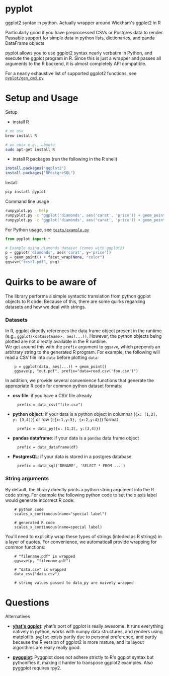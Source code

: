 pyplot
=================

ggplot2 syntax in python.  Actually wrapper around Wickham's ggplot2 in R

Particularly good if you have preprocessed CSVs or Postgres data to render.  Passable
support for simple data in python lists, dictionaries, and panda DataFrame objects

pyplot allows you to use ggplot2 syntax nearly verbatim in Python,
and execute the ggplot program in R.  Since this is just a wrapper
and passes all arguments to the R backend, it is almost completely
API compatible.  

For a nearly exhaustive list of supported ggplot2 functions, see [`pyplot/gen_cmd.py`](https://github.com/sirrice/pyplot/blob/master/pyplot/gen_cmds.py)





Setup and Usage
===================


Setup

* install R 

```bash
# on osx
brew install R

# on unix e.g., ubuntu
sudo apt-get install R
```

* install R packages (run the following in the R shell)

```r
install.packages("ggplot2") 
install.packages("RPostgreSQL")
```
        


Install

```bash
pip install pyplot
```

Command line usage 

```bash
runpyplot.py --help
runpyplot.py -c "ggplot('diamonds', aes('carat', 'price')) + geom_point()" -o test.pdf
runpyplot.py -c "ggplot('diamonds', aes('carat', 'price')) + geom_point()" -csv foo.csv

```

For Python usage, see [`tests/example.py`](https://github.com/sirrice/pyplot/blob/master/tests/example.py)

```python
from pyplot import *

# Example using diamonds dataset (comes with ggplot2)
p = ggplot('diamonds', aes('carat', y='price'))
g = geom_point() + facet_wrap(None, "color")
ggsave("test1.pdf", p+g)
```


Quirks to be aware of
=====================

The library performs a simple syntactic translation from python 
ggplot objects to R code.  Because of this, there are some quirks
regarding datasets and how we deal with strings.

### Datasets

In R, ggplot directly references the data frame object present in the runtime
(e.g., `ggplot(<datasetname>, aes(...))`.   However, the python
objects being plotted are not directly available in the R runtime.  
We get around this with the `prefix` argument to `ggsave`, which prepends
an arbitrary string to the generated R program.  For example, the following
will read a CSV file into `data` before plotting `data`:

        p = ggplot(data, aes(...)) + geom_point()
        ggsave(p, "out.pdf", prefix="data=read.csv('foo.csv')")

In addition, we provide several convenience functions that generate
the appropriate R code for common python dataset formats: 

* **csv file**: if you have a CSV file already

        prefix = data_csv("file.csv")

* **python object**: if your data is a python object in columnar (`{x: [1,2], y: [3,4]}`)
  or row (`[{x:1,y:3}, {x:2,y:4}]`) format

        prefix = data_py({x: [1,2], y:[3,4]})

* **pandas dataframe**: if your data is a `pandas` data frame object

        prefix = data_dataframe(df)

* **PostgresQL**: if your data is stored in a postgres database

        prefix = data_sql('DBNAME', 'SELECT * FROM ...')

### String arguments

By default, the library directly prints a python string argument into the 
R code string.  For example the following python code to set the x axis label
would generate incorrect R code:

        # python code
        scales_x_continuous(name="special label")

        # generated R code
        scales_x_continuous(name=special label)

You'll need to explicitly wrap these types of strings (inteded as R strings)
in a layer of quotes.  For convenience, we automaticall provide wrapping
for common functions:

        # "filename.pdf" is wrapped
        ggsave(p, "filename.pdf")

        # "data.csv" is wrapped
        data_csv("data.csv")

        # string values passed to data_py are naively wrapped



Questions 
===============

Alternatives

* **[yhat's ggplot](http://ggplot.yhathq.com/)**:  yhat's
port of ggplot is really awesome.  It runs everything natively in
python, works with numpy data structures, and renders using matplotlib.
`pyplot` exists partly due to personal preference, and partly because
the R version of ggplot2 is more mature, and its layout algorithms are
really really good.

* **[pyggplot](http://pypi.python.org/pypi/pyggplot/)**: Pyggplot does not adhere
strictly to R's ggplot syntax but pythonifies it, making it harder to transpose
ggplot2 examples. Also pyggplot requires rpy2.

